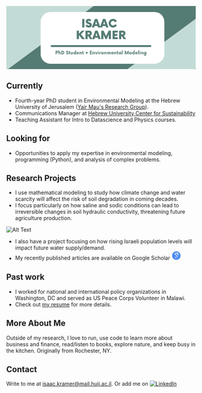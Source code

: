 ![Isaac Kramer Banner Image](banner.png)

<h2>Currently</h2>

- Fourth-year PhD student in Environmental Modeling at the Hebrew University of Jerusalem ([Yair Mau's Research Group](https://yairmau.com/)). 
- Communications Manager at [Hebrew University Center for Sustainability](https://sustainability.huji.ac.il/)
- Teaching Assistant for Intro to Datascience and Physics courses.

<h2>Looking for</h2>

- Opportunities to apply my expertise in environmental modeling, programming (Python), and analysis of complex problems.

<h2>Research Projects </h2>

- I use mathematical modeling to study how climate change and water scarcity will affect the risk of soil degradation in coming decades. 
- I focus particularly on how saline and sodic conditions can lead to irreversible changes in soil hydraulic conductivity, threatening future agriculture production.

![Alt Text](movie.gif)

- I also have a project focusing on how rising Israeli population levels will impact future water supply/demand.
- My recently published articles are available on Google Scholar [<img src="google-scholar.png" width="25">](https://scholar.google.com/citations?user=ofAXJ1sAAAAJ&hl=en) 


<h2>Past work</h2>

- I worked for national and international policy organizations in Washington, DC and served as US Peace Corps Volunteer in Malawi.
- Check out [my resume](https://drive.google.com/file/d/1VylYvDixBbrfSL8n284RNk0OL_XT38BO/view?usp=sharing) for more details.


<h2> More About Me</h2>

Outside of my research, I love to run, use code to learn more about business and finance, read/listen to books, explore nature, and keep busy in the kitchen. Originally from Rochester, NY.

<h2> Contact</h2>

 Write to me at [isaac.kramer@mail.huji.ac.il](mailto:isaac.kramer@mail.huji.ac.il). Or add me on 
<a href="https://www.linkedin.com/in/lakshmanan-meiyappan/">![LinkedIn](https://img.shields.io/badge/LinkedIn-0077B5?style=for-the-badge&logo=linkedin&logoColor=white)</a>

